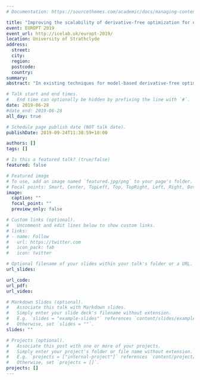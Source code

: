 ```yaml
---
# Documentation: https://sourcethemes.com/academic/docs/managing-content/

title: "Improving the scalability of derivative-free optimization for nonlinear least-squares problems"
event: EUROPT 2019
event_url: http://icelab.uk/europt-2019/
location: University of Strathclyde
address:
  street:
  city:
  region:
  postcode:
  country:
summary:
abstract: "In existing techniques for model-based derivative-free optimization, the computational cost of constructing local models and Lagrange polynomials can be high. As a result, these algorithms are not as suitable for large-scale problems as derivative-based methods. In this talk, I will introduce a derivative-free method based on exploration of random subspaces, suitable for nonlinear least-squares problems. This method has a substantially reduced computational cost (in terms of linear algebra), while still making progress using few objective evaluations."

# Talk start and end times.
#   End time can optionally be hidden by prefixing the line with `#`.
date: 2019-06-28
#date_end: 2019-06-28
all_day: true

# Schedule page publish date (NOT talk date).
publishDate: 2019-09-24T11:38:59+10:00

authors: []
tags: []

# Is this a featured talk? (true/false)
featured: false

# Featured image
# To use, add an image named `featured.jpg/png` to your page's folder. 
# Focal points: Smart, Center, TopLeft, Top, TopRight, Left, Right, BottomLeft, Bottom, BottomRight.
image:
  caption: ""
  focal_point: ""
  preview_only: false

# Custom links (optional).
#   Uncomment and edit lines below to show custom links.
# links:
# - name: Follow
#   url: https://twitter.com
#   icon_pack: fab
#   icon: twitter

# Optional filename of your slides within your talk's folder or a URL.
url_slides:

url_code:
url_pdf:
url_video:

# Markdown Slides (optional).
#   Associate this talk with Markdown slides.
#   Simply enter your slide deck's filename without extension.
#   E.g. `slides = "example-slides"` references `content/slides/example-slides.md`.
#   Otherwise, set `slides = ""`.
slides: ""

# Projects (optional).
#   Associate this post with one or more of your projects.
#   Simply enter your project's folder or file name without extension.
#   E.g. `projects = ["internal-project"]` references `content/project/deep-learning/index.md`.
#   Otherwise, set `projects = []`.
projects: []
---
```

